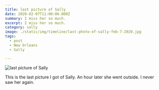 ```yaml
---
title: last picture of Sally
date: 2020-02-07T11:00:00.000Z
summary: I miss her so much.
excerpt: I miss her so much.
category: sally
image: ./static/img/timeline/last-photo-of-sally-feb-7-2020.jpg
tags:
  - post 
  - New Orleans
  - Sally

---
```


![last picture of Sally](/static/img/sally/last-photo-of-sally-feb-7-2020.jpg "last picture of Sally")

This is the last picture I got of Sally. An hour later she went outside. I never saw her again.